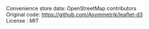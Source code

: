 Convenience store data: OpenStreetMap contributors  
Original code: https://github.com/Asymmetrik/leaflet-d3  
License : MIT
